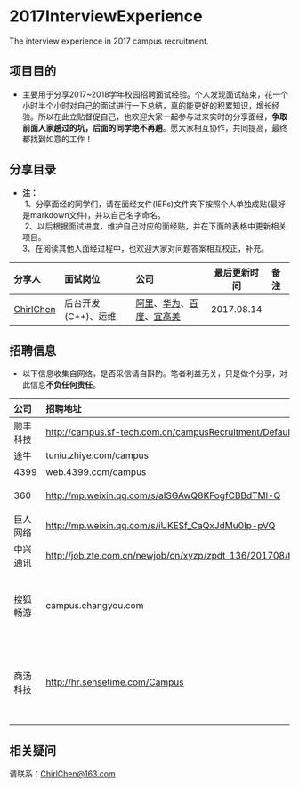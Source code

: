 # 2017InterviewExperience
The interview experience in 2017 campus recruitment.
## 项目目的
- 主要用于分享2017~2018学年校园招聘面试经验。个人发现面试结束，花一个小时半个小时对自己的面试进行一下总结，真的能更好的积累知识，增长经验。所以在此立贴督促自己，也欢迎大家一起参与进来实时的分享面经，**争取前面人家趟过的坑，后面的同学绝不再趟**。愿大家相互协作，共同提高，最终都找到如意的工作！

## 分享目录
- **注：** <br>
  1、分享面经的同学们，请在面经文件(IEFs)文件夹下按照个人单独成贴(最好是markdown文件)，并以自己名字命名。 <br>
  2、以后根据面试进度，维护自己对应的面经贴，并在下面的表格中更新相关项目。<br>
  3、在阅读其他人面经过程中，也欢迎大家对问题答案相互校正，补充。<br>
  
| 分享人 | 面试岗位 | 公司 | 最后更新时间 | 备注 |
| :--- | :---- | :---- | :---: | :----- | 
|[ChirlChen](./IEFs/ChirlChen.md)| 后台开发(C++)、运维| [阿里](./IEFs/ChirlChen.md#mayijinfu)、[华为](./IEFs/ChirlChen.md#huawei)、[百度](./IEFs/ChirlChen.md#baidu_shanghai)、[宜高美](./IEFs/ChirlChen.md#yigaomei) | 2017.08.14| |
 
## 招聘信息
- 以下信息收集自网络，是否采信请自斟酌。笔者利益无关，只是做个分享，对此信息**不负任何责任**。

| 公司 | 招聘地址 | 内推信息 |
| :--- | :--- | :----|
| 顺丰科技 | http://campus.sf-tech.com.cn/campusRecruitment/Default.html |内推码：366109、366040 |
| 途牛 | tuniu.zhiye.com/campus |内推码：TN006520|
| 4399 | web.4399.com/campus | 内推码：TMZBPEG5 |
| 360 | http://mp.weixin.qq.com/s/aISGAwQ8KFogfCBBdTMl-Q | 内推:yuanfang@360.cn，主题: 姓名 + 岗位 + 手机号 + 学校 |
| 巨人网络 | http://mp.weixin.qq.com/s/iUKESf_CaQxJdMu0Ip-pVQ | 内推邮箱:mr_jwyyx@163.com|
| 中兴通讯 | http://job.zte.com.cn/newjob/cn/xyzp/zpdt_136/201708/t20170811_465091.html | 内推码  ZTE170EM0、ZTE04YDQ0|
| 搜狐畅游 | campus.changyou.com |  liang_m@cyou-inc.com，简历格式【姓名+内推岗位+电话号码+学校】，邮件中尽量写一段突出自己优势的文字，这样内推成功的几率会更大。|
| 商汤科技 | http://hr.sensetime.com/Campus | 内推邮箱:hegaoyuan@sensetime.com，简历请以【姓名-学校-应聘职位-期望工作地点】命名。邮件内容请用以下模板：姓名：邮箱：电话：自我推荐： |


## 相关疑问
 请联系：ChirlChen@163.com